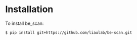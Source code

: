 # Installation

To install be_scan:

```console
$ pip install git+https://github.com/liaulab/be-scan.git
```
